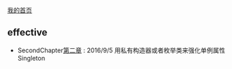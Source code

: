<a href="https://w17731138318.github.io/">我的首页</a>
## effective
* SecondChapter<a href="https://github.com/w17731138318/w17731138318.github.io/tree/master/effective/src/main/java/com/wja/SecondChapter">第二章</a>
: 2016/9/5 用私有构造器或者枚举类来强化单例属性Singleton
